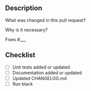 ## Description

What was changed in this pull request?

Why is it necessary?

Fixes #\_\_\_

## Checklist

- [ ] Unit tests added or updated
- [ ] Documentation added or updated
- [ ] Updated CHANGELOG.md
- [ ] Run black
